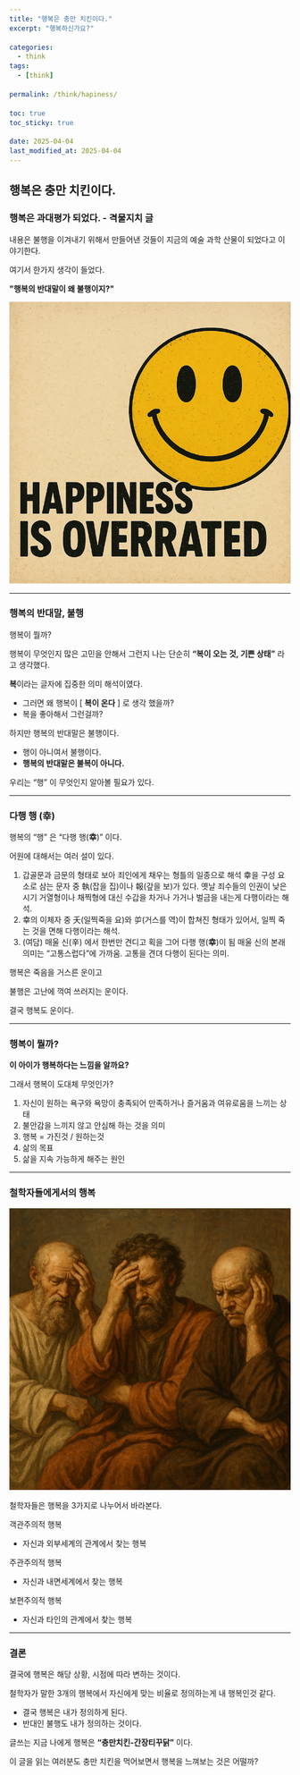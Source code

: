 ```yaml
---
title: "행복은 충만 치킨이다."
excerpt: "행복하신가요?"

categories:
  - think
tags:
  - [think]

permalink: /think/hapiness/

toc: true
toc_sticky: true

date: 2025-04-04
last_modified_at: 2025-04-04
---
```


## 행복은 충만 치킨이다.

### 행복은 과대평가 되었다. - 격물지치 글

내용은 불행을 이겨내기 위해서 만들어낸 것들이 지금의 예술 과학 산물이 되었다고 이야기한다.

여기서 한가지 생각이 들었다.

**"행복의 반대말이 왜 불행이지?"**

![image](/assets/images/posts_img/think/20250404_hapiness/image.png)

---

### 행복의 반대말, 불행

행복이 뭘까?

행복이 무엇인지 많은 고민을 안해서 그런지 나는 단순히 **“복이 오는 것, 기쁜 상태”** 라고 생각했다.

**복**이라는 글자에 집중한 의미 해석이였다.

- 그러면 왜 행복이 [ **복이 온다** ] 로 생각 했을까?
- 복을 좋아해서 그런걸까?

하지만 행복의 반대말은 불행이다.

- 행이 아니여서 불행이다.
- **행복의 반대말은 불복이 아니다.**

우리는 “행” 이 무엇인지 알아볼 필요가 있다.

---

### 다행 행 (**幸**)

행복의 “행” 은 “다행 행(**幸**)” 이다.

어원에 대해서는 여러 설이 있다.

1. 갑골문과 금문의 형태로 보아 죄인에게 채우는 형틀의 일종으로 해석
幸을 구성 요소로 삼는 문자 중 執(잡을 집)이나 報(갚을 보)가 있다. 
옛날 죄수들의 인권이 낮은 시기 거열형이나 채찍형에 대신 수갑을 차거나 가거나 벌금을 내는게 다행이라는 해석.
2. 幸의 이체자 중 夭(일찍죽을 요)와 屰(거스를 역)이 합쳐진 형태가 있어서, 일찍 죽는 것을 면해 다행이라는 해석.
3. (여담) 매울 신(辛) 에서 한번만 견디고 획을 그어 다행 행(**幸**)이 됨
매울 신의 본래 의미는 “고통스럽다”에 가까움.
고통을 견뎌 다행이 된다는 의미.

행복은 죽음을 거스른 운이고

불행은 고난에 꺽여 쓰러지는 운이다.

결국 행복도 운이다.

---

### 행복이 뭘까?

**이 아이가 행복하다는 느낌을 알까요?**

그래서 행복이 도대체 무엇인가?

1. 자신이 원하는 욕구와 욕망이 충족되어 만족하거나 즐거움과 여유로움을 느끼는 상태
2. 불안감을 느끼지 않고 안심해 하는 것을 의미
3. 행복 = 가진것 / 원하는것
4. 삶의 목표
5. 삶을 지속 가능하게 해주는 원인

---

### 철학자들에게서의 행복

![image](/assets/images/posts_img/think/20250404_hapiness/image2.png)

철학자들은 행복을 3가지로 나누어서 바라본다.

객관주의적 행복

- 자신과 외부세계의 관계에서 찾는 행복

주관주의적 행복

- 자신과 내면세계에서 찾는 행복

보편주의적 행복

- 자신과 타인의 관계에서 찾는 행복

---

### 결론

결국에 행복은 해당 상황, 시점에 따라 변하는 것이다.

철학자가 말한 3개의 행복에서 자신에게 맞는 비율로 정의하는게 내 행복인것 같다.

- 결국 행복은 내가 정의하게 된다.
- 반대인 불행도 내가 정의하는 것이다.

글쓰는 지금 나에게 행복은 **“충만치킨-간장티꾸닭”** 이다.

이 글을 읽는 여러분도 충만 치킨을 먹어보면서 행복을 느껴보는 것은 어떨까?
